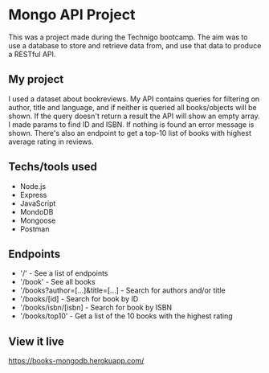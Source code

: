 # Mongo API Project
This was a project made during the Technigo bootcamp. The aim was to use a database to store and retrieve data from, and use that data to produce a RESTful API. 

## My project
I used a dataset about bookreviews. My API contains queries for filtering on author, title and language, and if neither is queried all books/objects will be shown. If the query doesn't return a result the API will show an empty array. I made params to find ID and ISBN. If nothing is found an error message is shown. There's also an endpoint to get a top-10 list of books with highest average rating in reviews. 

## Techs/tools used
* Node.js
* Express
* JavaScript
* MondoDB
* Mongoose
* Postman

## Endpoints
* '/' - See a list of endpoints
* '/book' - See all books
* '/books?author=[...]&title=[...] - Search for authors and/or title
* '/books/[id] - Search for book by ID
* '/books/isbn/[isbn] - Search for book by ISBN
* '/books/top10' - Get a list of the 10 books with the highest rating

## View it live
https://books-mongodb.herokuapp.com/
